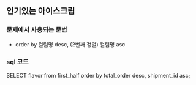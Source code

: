 ## 인기있는 아이스크림

### 문제에서 사용되는 문법
- order by 컬럼명 desc, (2번째 정렬) 컬럼명 asc

### sql 코드

SELECT flavor 
from first_half 
order by total_order desc, shipment_id asc;